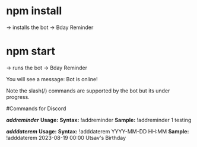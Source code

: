 # npm install
-> installs the bot -> Bday Reminder
# npm start
-> runs the bot -> Bday Reminder

You will see a message: 
Bot is online!

Note the slash(/) commands are supported by the bot but its under progress.

#Commands for Discord

**_addreminder_**
 **Usage:**
 **Syntax:** !addreminder
 **Sample:** !addreminder 1 testing

**_adddaterem_**
 **Usage:**
 **Syntax:** !adddaterem YYYY-MM-DD HH:MM
 **Sample:** !adddaterem 2023-08-19 00:00 Utsav's Birthday

